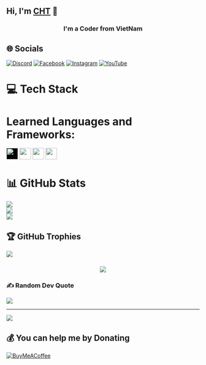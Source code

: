 ## Hi, I'm [CHT](https://www.facebook.com/C.hoangtan) 👋

<h3 align="center">I'm a Coder from VietNam</h3>

## 🌐 Socials

[![Discord](https://img.shields.io/badge/Discord-%237289DA.svg?logo=discord&logoColor=white)](https://discord.gg/khMBgqJ5A6)
[![Facebook](https://img.shields.io/badge/Facebook-%231877F2.svg?logo=Facebook&logoColor=white)](https://facebook.com/C.hoangtan)
[![Instagram](https://img.shields.io/badge/Instagram-%23E4405F.svg?logo=Instagram&logoColor=white)](https://instagram.com/hoangtan.737)
[![YouTube](https://img.shields.io/badge/YouTube-%23FF0000.svg?logo=YouTube&logoColor=white)](https://youtube.com/c/UCSY6FP1mkXsyPawPU_s6hOg)

# 💻 Tech Stack
# Learned Languages and Frameworks:
<code><img height="30" src="https://img.shields.io/badge/javascript-%23323330.svg?style=plastic&logo=javascript&logoColor=%23F7DF1E" style="background: #000;"></code>
<code><img height="30" src="https://img.shields.io/badge/node.js-6DA55F?style=plastic&logo=node.js&logoColor=white"></code>
<code><img height="30" src="https://img.shields.io/badge/python-3670A0?style=plastic&logo=python&logoColor=ffdd54"></code>
<code><img height="30" src="https://img.shields.io/badge/Adobe%20Premiere%20Pro-9999FF.svg?style=plastic&logo=Adobe%20Premiere%20Pro&logoColor=white"></code>


# 📊 GitHub Stats

![](https://github-readme-stats.vercel.app/api?username=CHT7&theme=radical&hide_border=false&include_all_commits=false&count_private=false)<br/>
![](https://github-readme-streak-stats.herokuapp.com/?user=CHT7&theme=radical&hide_border=false)<br/>
![](https://github-readme-stats.vercel.app/api/top-langs/?username=CHT7&theme=radical&hide_border=false&include_all_commits=false&count_private=false&layout=compact)

## 🏆 GitHub Trophies

![](https://github-trophies.vercel.app/?username=CHT7&theme=dracula&no-frame=false&no-bg=true&margin-w=4)

<p align="center">
  <img src="https://github-readme-stats.vercel.app/api/top-langs/?username=CHT7&theme=dracula" style="margin-top: 10px;"/>
</p>

### ✍️ Random Dev Quote

![](https://quotes-github-readme.vercel.app/api?type=horizontal&theme=tokyonight)

---

[![](https://visitcount.itsvg.in/api?id=CHT7&icon=5&color=11)](https://visitcount.itsvg.in)

## 💰 You can help me by Donating

[![BuyMeACoffee](https://img.shields.io/badge/Buy%20Me%20a%20Coffee-ffdd00?style=for-the-badge&logo=buy-me-a-coffee&logoColor=black)](https://www.buymeacoffee.com/HoangTan)

